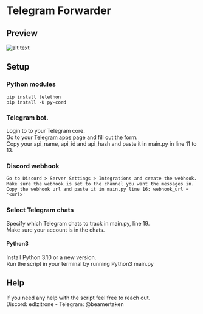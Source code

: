 # Telegram Forwarder

## Preview

![alt text](https://cdn.discordapp.com/attachments/1054003506744414210/1171055134734823434/image.png?ex=655b4915&is=6548d415&hm=1cd10921fd6cce945098258e4827391ad2011ee983e7ffa079d35a66eea7275a&)

## Setup

### Python modules
```
pip install telethon
pip install -U py-cord
```

### Telegram bot.
Login to to your Telegram core.  
Go to your [Telegram apps page](https://my.telegram.org/auth?to=apps) and fill out the form.  
Copy your api_name, api_id and api_hash and paste it in main.py in line 11 to 13.  

### Discord webhook
```
Go to Discord > Server Settings > Integrations and create the webhook.
Make sure the webhook is set to the channel you want the messages in.
Copy the webhook url and paste it in main.py line 16: webhook_url = '<url>'
```

### Select Telegram chats
Specify which Telegram chats to track in main.py, line 19.  
Make sure your account is in the chats.

#### Python3
Install Python 3.10 or a new version.   
Run the script in your terminal by running Python3 main.py

## Help

If you need any help with the script feel free to reach out.  
Discord: edlzitrone    -    Telegram: @beamertaken
